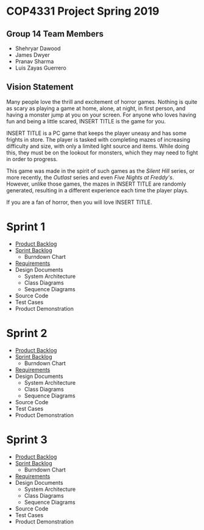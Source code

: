 # COP4331 Project Spring 2019
## Group 14 Team Members
* Shehryar Dawood
* James Dwyer
* Pranav Sharma
* Luis Zayas Guerrero
## Vision Statement
Many people love the thrill and excitement of horror games. Nothing is quite as scary as playing a game at home, alone, at night, in first person, and having a monster jump at you on your screen. For anyone who loves having fun and being a little scared, INSERT TITLE is the game for you.

INSERT TITLE is a PC game that keeps the player uneasy and has some frights in store. The player is tasked with completing mazes of increasing difficulty and size, with only a limited light source and items. While doing this, they must be on the lookout for monsters, which they may need to fight in order to progress.

This game was made in the spirit of such games as the *Silent Hill* series, or more recently, the *Outlast* series and even *Five Nights at Freddy's*. However, unlike those games, the mazes in INSERT TITLE are randomly generated, resulting in a different experience each time the player plays.

If you are a fan of horror, then you will love INSERT TITLE.
# Sprint 1
* [Product Backlog](https://github.com/cop4331-group-14/COP4331-Project/project_markdown_files/product_backlog.md)
* [Sprint Backlog](https://github.com/cop4331-group-14/COP4331-Project/project_markdown_files/sprint_1_backlog.md)
  * Burndown Chart
* [Requirements](https://github.com/cop4331-group-14/COP4331-Project/project_markdown_files/requirements.md)
* Design Documents
  * System Architecture
  * Class Diagrams
  * Sequence Diagrams
* Source Code
* Test Cases
* Product Demonstration

# Sprint 2
* [Product Backlog](https://github.com/cop4331-group-14/COP4331-Project/project_markdown_files/product_backlog.md)
* [Sprint Backlog](https://github.com/cop4331-group-14/COP4331-Project/project_markdown_files/sprint_2_backlog.md)
  * Burndown Chart
* [Requirements](https://github.com/cop4331-group-14/COP4331-Project/project_markdown_files/requirements.md)
* Design Documents
  * System Architecture
  * Class Diagrams
  * Sequence Diagrams
* Source Code
* Test Cases
* Product Demonstration
# Sprint 3
* [Product Backlog](https://github.com/cop4331-group-14/COP4331-Project/project_markdown_files/product_backlog.md)
* [Sprint Backlog](https://github.com/cop4331-group-14/COP4331-Project/project_markdown_files/sprint_3_backlog.md)
  * Burndown Chart
* [Requirements](https://github.com/cop4331-group-14/COP4331-Project/project_markdown_files/requirements.md)
* Design Documents
  * System Architecture
  * Class Diagrams
  * Sequence Diagrams
* Source Code
* Test Cases
* Product Demonstration
